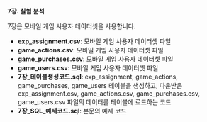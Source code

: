 <b>7장. 실험 분석</b>

7장은 모바일 게임 사용자 데이터셋을 사용합니다.

- <b>exp_assignment.csv</b>: 모바일 게임 사용자 데이터셋 파일
- <b>game_actions.csv</b>: 모바일 게임 사용자 데이터셋 파일
- <b>game_purchases.csv</b>: 모바일 게임 사용자 데이터셋 파일
- <b>game_users.csv</b>: 모바일 게임 사용자 데이터셋 파일
- <b>7장_테이블생성코드.sql</b>: exp_assignment, game_actions, game_purchases, game_users 테이블을 생성하고, 다운받은 exp_assignment.csv, game_actions.csv, game_purchases.csv, game_users.csv 파일의 데이터를 테이블에 로드하는 코드
- <b>7장_SQL_예제코드.sql</b>: 본문의 예제 코드

